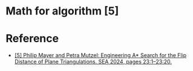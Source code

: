 # Math for algorithm [5]

# Reference

- [[5] Philip Mayer and Petra Mutzel: Engineering A* Search for the Flip Distance of Plane Triangulations. SEA 2024, pages 23:1–23:20.](../resources/LIPIcs.SEA.2024.23.pdf)